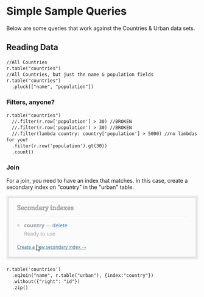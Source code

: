 # Simple Sample Queries

Below are some queries that work against the Countries & Urban data sets.

## Reading Data

```
//All Countries
r.table("countries") 
//All Countries, but just the name & population fields
r.table("countries")
  .pluck(["name", "population"])
```

### Filters, anyone?

```
r.table("countries")
  //.filter(r.row['population'] > 30) //BROKEN
  //.filter(r.row('population') > 30) //BROKEN
  //.filter(lambda country: country['population'] > 5000) //no lambdas for you!
  .filter(r.row('population').gt(30))
  .count()
```

### Join

For a join, you need to have an index that matches. In this case, create a secondary index on "country" in the "urban" table.

![RethinkDB-Secondary-Indexes](https://raw.githubusercontent.com/santacruzjs/sample-data/master/queries/images/RethinkDB-Secondary-Indexes.png "RethinkDB-Secondary-Indexes")

```
r.table('countries')
  .eqJoin("name", r.table("urban"), {index:"country"})
  .without({"right": "id"})
  .zip()
```
